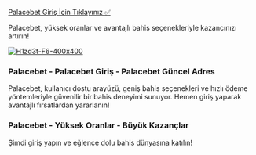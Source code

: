 <a href="https://cutt.ly/PalaceLink">Palacebet Giriş İçin Tıklayınız ✅</a>  

Palacebet, yüksek oranlar ve avantajlı bahis seçenekleriyle kazancınızı artırın!

<a href="https://cutt.ly/PalaceLink" title="Palacebet">
    <img src="https://i.ibb.co/Mxy9sWhf/H1zd3t-F6-400x400.jpg" alt="H1zd3t-F6-400x400" border="0">
</a>

<h3>Palacebet - Palacebet Giriş - Palacebet Güncel Adres</h3>
<p>Palacebet, kullanıcı dostu arayüzü, geniş bahis seçenekleri ve hızlı ödeme yöntemleriyle güvenilir bir bahis deneyimi sunuyor. Hemen giriş yaparak avantajlı fırsatlardan yararlanın!</p>

<h3>Palacebet - Yüksek Oranlar - Büyük Kazançlar</h3>
<p>Şimdi giriş yapın ve eğlence dolu bahis dünyasına katılın!</p>
